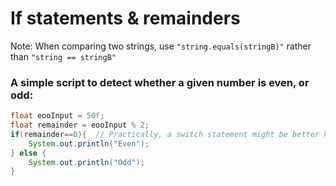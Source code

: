 # If statements & remainders

Note: When comparing two strings, use ```"string.equals(stringB)"``` rather than ```"string == stringB"```

### A simple script to detect whether a given number is even, or odd:
```Java
float eooInput = 50f;
float remainder = eooInput % 2;
if(remainder==0){  // Practically, a switch statement might be better here
    System.out.println("Even");
} else {
    System.out.println("Odd");
}
```